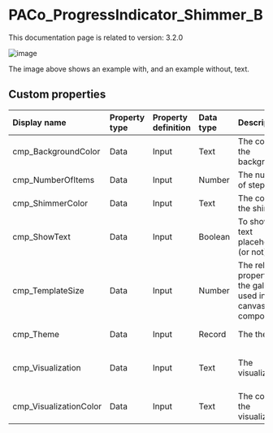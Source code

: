 # PACo_ProgressIndicator_Shimmer_B

This documentation page is related to version: 3.2.0

![image](https://github.com/formsandflows/PACo/assets/35654198/9e6448bf-99e9-4486-965a-b23487d7212f)

The image above shows an example with, and an example without, text.

## Custom properties

| Display name | Property type | Property definition | Data type | Description | Memo
| :--- | :--- | :--- | :--- | :--- | :--- |
| cmp_BackgroundColor | Data | Input | Text | The color of the background. | |
| cmp_NumberOfItems | Data | Input | Number | The number of steps. |  |
| cmp_ShimmerColor | Data | Input | Text | The color of the shimmer. | |
| cmp_ShowText | Data | Input | Boolean | To show the text placeholder (or not). |  |
| cmp_TemplateSize | Data | Input | Number | The related property of the gallery used in this canvas component. |  |
| cmp_Theme | Data | Input | Record | The theme. | See the documention on theming. |
| cmp_Visualization | Data | Input | Text | The visualization. | See the documention of PACo canvas component PACo_Visualization_A. |
| cmp_VisualizationColor | Data | Input | Text | The color of the visualization. | |
